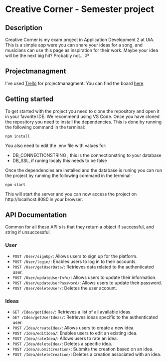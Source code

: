 # Creative Corner - Semester project

## Description

Creative Corner is my exam project in Application Development 2 at UiA. This is a simple app were you can share your ideas for a song, and musicians can use this page as inspiration for their work.
Maybe your idea will be the next big hit? Probably not... :P

## Projectmanagment

I've used [Trello](<[https://trello.com/b/FHCiBdTb/demo](https://trello.com/invite/b/F7Eo5hqg/ATTI94983d617c3506dd55d62b207dfc4c72912EAFB0/apputvikling-2)>) for projectmanagment. You can find the board [here](<[https://trello.com/b/FHCiBdTb/demo](https://trello.com/invite/b/F7Eo5hqg/ATTI94983d617c3506dd55d62b207dfc4c72912EAFB0/apputvikling-2)>).

## Getting started

To get started with the project you need to clone the repository and open it in your favorite IDE. We recommend using VS Code.
Once you have cloned the repository you need to install the dependencies. This is done by running the following command in the terminal:

```
npm install
```

You also need to edit the .env file with values for:

- DB_CONNECTIONSTRING , this is the connectionstring to your database
- DB_SSL, if runing localy this needs to be false

Once the dependencies are installed and the database is runing you can run the project by running the following command in the terminal:

```
npm start
```

This will start the server and you can now access the project on http://localhost:8080 in your browser.

## API Documentation

Common for all these API's is that they return a object if successful, and string if unsuccessful.

### User

- `POST /User/signUp/`: Allows users to sign up for the platform.
- `POST /User/login/`: Enables users to log in to their accounts.
- `POST /User/getUserData/`: Retrieves data related to the authenticated user.
- `POST /User/updateUserInfo/`: Allows users to update their information.
- `POST /User/updateUserPassword/`: Allows users to update their password.
- `POST /User/deleteUser/`: Deletes the user account.

### Ideas

- `GET /Idea/getIdeas/`: Retrieves a list of all available ideas.
- `GET /Idea/getUserIdeas/`: Retrieves ideas specific to the authenticated user.
- `POST /Idea/createIdea/`: Allows users to create a new idea.
- `POST /Idea/editIdea/`: Enables users to edit an existing idea.
- `POST /Idea/rateIdea/`: Allows users to rate an idea.
- `POST /Idea/deleteIdea/`: Deletes a specific idea.
- `POST /Idea/submitCreation/`: Submits the creation based on an idea.
- `POST /Idea/deleteCreation/`: Deletes a creation associated with an idea.
